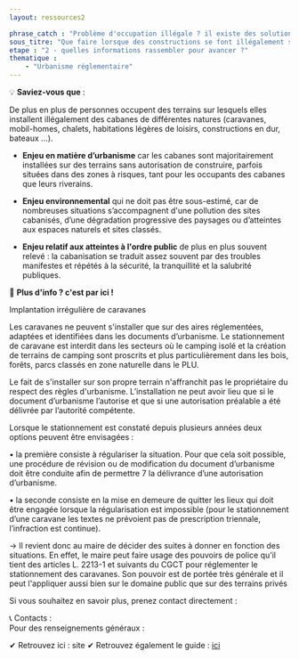 ```yaml
---
layout: ressources2

phrase_catch : "Problème d'occupation illégale ? il existe des solutions !"
sous_titre: "Que faire lorsque des constructions se font illégalement sur des terrains privés"
etape : "2 - quelles informations rassembler pour avancer ?"
thematique :
    - "Urbanisme réglementaire"
---
```

  
💡 **Saviez-vous que** :  

De plus en plus de personnes occupent des terrains sur lesquels elles installent illégalement des cabanes de différentes natures (caravanes, mobil-homes, chalets, habitations légères de loisirs, constructions en dur, bateaux …). 

- **Enjeu en matière d’urbanisme** car les cabanes sont majoritairement installées sur des terrains sans autorisation de construire, parfois situées dans des zones à risques, tant pour les occupants des cabanes que leurs riverains.


- **Enjeu environnemental** qui ne doit pas être sous-estimé, car de nombreuses situations s’accompagnent d'une pollution des sites cabanisés, d’une dégradation progressive des paysages ou d’atteintes aux espaces naturels et sites classés. 


- **Enjeu relatif aux atteintes à l'ordre public** de plus en plus souvent relevé : la cabanisation se traduit assez souvent par des troubles manifestes et répétés à la sécurité, la tranquillité et la salubrité publiques. 


🚀 **Plus d'info ? c'est par ici !**  
  
Implantation irrégulière de caravanes

Les caravanes ne peuvent s'installer que sur des aires réglementées, adaptées et identifiées dans les documents d’urbanisme. Le stationnement de caravane est interdit dans les secteurs où le camping isolé et la création de terrains de camping sont proscrits et plus particulièrement dans les bois, forêts, parcs classés en zone naturelle dans le PLU.
 
Le fait de s'installer sur son propre terrain n'affranchit pas le propriétaire du respect des règles d'urbanisme. L’installation ne peut avoir lieu que si le document d’urbanisme l’autorise et que si une autorisation préalable a été délivrée par l’autorité compétente.

Lorsque le stationnement est constaté depuis plusieurs années deux options peuvent être envisagées :

• la première consiste à régulariser la situation. Pour que cela soit possible, une procédure de révision ou de modification du document d’urbanisme doit être conduite afin de permettre 7 la délivrance d’une autorisation d’urbanisme. 

• la seconde consiste en la mise en demeure de quitter les lieux qui doit être engagée lorsque la régularisation est impossible (pour le stationnement d’une caravane les textes ne prévoient pas de prescription triennale, l’infraction est continue).

→ Il revient donc au maire de décider des suites à donner en fonction des situations. En effet, le maire peut faire usage des pouvoirs de police qu’il tient des articles L. 2213-1 et suivants du CGCT pour réglementer le stationnement des caravanes. Son pouvoir est de portée très générale et il peut l'appliquer aussi bien sur le domaine public que sur des terrains privés


Si vous souhaitez en savoir plus, prenez contact directement  : 
  
📞 Contacts :    
Pour des renseignements généraux : 


✔ Retrouvez ici  : site
✔ Retrouvez également le guide  : [ici]() 

